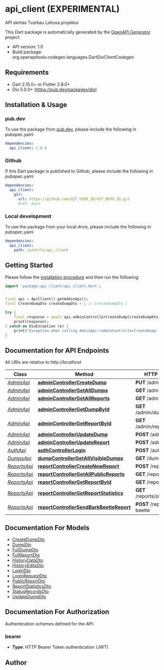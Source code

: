 # api_client (EXPERIMENTAL)
API skirtas Tvarkau Lietuva projektui

This Dart package is automatically generated by the [OpenAPI Generator](https://openapi-generator.tech) project:

- API version: 1.0
- Build package: org.openapitools.codegen.languages.DartDioClientCodegen

## Requirements

* Dart 2.15.0+ or Flutter 2.8.0+
* Dio 5.0.0+ (https://pub.dev/packages/dio)

## Installation & Usage

### pub.dev
To use the package from [pub.dev](https://pub.dev), please include the following in pubspec.yaml
```yaml
dependencies:
  api_client: 1.0.0
```

### Github
If this Dart package is published to Github, please include the following in pubspec.yaml
```yaml
dependencies:
  api_client:
    git:
      url: https://github.com/GIT_USER_ID/GIT_REPO_ID.git
      #ref: main
```

### Local development
To use the package from your local drive, please include the following in pubspec.yaml
```yaml
dependencies:
  api_client:
    path: /path/to/api_client
```

## Getting Started

Please follow the [installation procedure](#installation--usage) and then run the following:

```dart
import 'package:api_client/api_client.dart';


final api = ApiClient().getAdminApi();
final CreateDumpDto createDumpDto = ; // CreateDumpDto | 

try {
    final response = await api.adminControllerCreateDump(createDumpDto);
    print(response);
} catch on DioException (e) {
    print("Exception when calling AdminApi->adminControllerCreateDump: $e\n");
}

```

## Documentation for API Endpoints

All URIs are relative to *http://localhost*

Class | Method | HTTP request | Description
------------ | ------------- | ------------- | -------------
[*AdminApi*](doc/AdminApi.md) | [**adminControllerCreateDump**](doc/AdminApi.md#admincontrollercreatedump) | **PUT** /admin/dumps | 
[*AdminApi*](doc/AdminApi.md) | [**adminControllerGetAllDumps**](doc/AdminApi.md#admincontrollergetalldumps) | **GET** /admin/dumps | 
[*AdminApi*](doc/AdminApi.md) | [**adminControllerGetAllReports**](doc/AdminApi.md#admincontrollergetallreports) | **GET** /admin/reports | 
[*AdminApi*](doc/AdminApi.md) | [**adminControllerGetDumpById**](doc/AdminApi.md#admincontrollergetdumpbyid) | **GET** /admin/dumps/{refId} | 
[*AdminApi*](doc/AdminApi.md) | [**adminControllerGetReportById**](doc/AdminApi.md#admincontrollergetreportbyid) | **GET** /admin/reports/{refId} | 
[*AdminApi*](doc/AdminApi.md) | [**adminControllerUpdateDump**](doc/AdminApi.md#admincontrollerupdatedump) | **POST** /admin/dumps | 
[*AdminApi*](doc/AdminApi.md) | [**adminControllerUpdateReport**](doc/AdminApi.md#admincontrollerupdatereport) | **POST** /admin/reports | 
[*AuthApi*](doc/AuthApi.md) | [**authControllerLogin**](doc/AuthApi.md#authcontrollerlogin) | **POST** /auth/login | 
[*DumpsApi*](doc/DumpsApi.md) | [**dumpControllerGetAllVisibleDumps**](doc/DumpsApi.md#dumpcontrollergetallvisibledumps) | **GET** /dumps | 
[*ReportsApi*](doc/ReportsApi.md) | [**reportControllerCreateNewReport**](doc/ReportsApi.md#reportcontrollercreatenewreport) | **POST** /reports | 
[*ReportsApi*](doc/ReportsApi.md) | [**reportControllerGetAllPublicReports**](doc/ReportsApi.md#reportcontrollergetallpublicreports) | **GET** /reports | 
[*ReportsApi*](doc/ReportsApi.md) | [**reportControllerGetReportById**](doc/ReportsApi.md#reportcontrollergetreportbyid) | **GET** /reports/{refId} | 
[*ReportsApi*](doc/ReportsApi.md) | [**reportControllerGetReportStatistics**](doc/ReportsApi.md#reportcontrollergetreportstatistics) | **GET** /reports/statistics | 
[*ReportsApi*](doc/ReportsApi.md) | [**reportControllerSendBarkBeetleReport**](doc/ReportsApi.md#reportcontrollersendbarkbeetlereport) | **POST** /reports/bark-beetle | 


## Documentation For Models

 - [CreateDumpDto](doc/CreateDumpDto.md)
 - [DumpDto](doc/DumpDto.md)
 - [FullDumpDto](doc/FullDumpDto.md)
 - [FullReportDto](doc/FullReportDto.md)
 - [HistoryDataDto](doc/HistoryDataDto.md)
 - [HistoryEditsDto](doc/HistoryEditsDto.md)
 - [LogInDto](doc/LogInDto.md)
 - [LoginRequestDto](doc/LoginRequestDto.md)
 - [PublicReportDto](doc/PublicReportDto.md)
 - [ReportStatisticsDto](doc/ReportStatisticsDto.md)
 - [StatusRecordsDto](doc/StatusRecordsDto.md)
 - [UpdateDumpDto](doc/UpdateDumpDto.md)


## Documentation For Authorization


Authentication schemes defined for the API:
### bearer

- **Type**: HTTP Bearer Token authentication (JWT)


## Author



